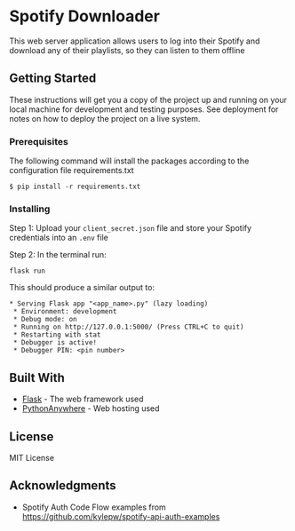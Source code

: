# Spotify Downloader

This web server application allows users to log into their Spotify and download any of their playlists, 
so they can listen to them offline

## Getting Started

These instructions will get you a copy of the project up and running on your local machine for development and testing purposes. See deployment for notes on how to deploy the project on a live system.

### Prerequisites

The following command will install the packages according to the configuration file requirements.txt

```
$ pip install -r requirements.txt
```

### Installing
Step 1: Upload your `client_secret.json` file and store your Spotify credentials into an `.env` file

Step 2: In the terminal run:
```
flask run
```

This should produce a similar output to:
````
* Serving Flask app "<app_name>.py" (lazy loading)
 * Environment: development
 * Debug mode: on
 * Running on http://127.0.0.1:5000/ (Press CTRL+C to quit)
 * Restarting with stat
 * Debugger is active!
 * Debugger PIN: <pin number>
````


## Built With

* [Flask](https://flask.palletsprojects.com/en/1.1.x/) - The web framework used
* [PythonAnywhere](https://www.pythonanywhere.com/) - Web hosting used


## License
MIT License

## Acknowledgments

* Spotify Auth Code Flow examples from https://github.com/kylepw/spotify-api-auth-examples
